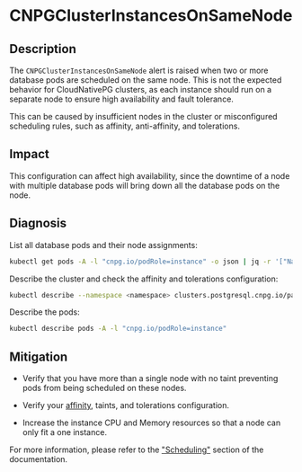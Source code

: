 # CNPGClusterInstancesOnSameNode

## Description

The `CNPGClusterInstancesOnSameNode` alert is raised when two or more database pods are scheduled on the same node. This is not the expected behavior for CloudNativePG clusters, as each instance should run on a separate node to ensure high availability and fault tolerance.

This can be caused by insufficient nodes in the cluster or misconfigured scheduling rules, such as affinity, anti-affinity, and tolerations.

## Impact

This configuration can affect high availability, since the downtime of a node with multiple database pods will bring down all the database pods on the node.

## Diagnosis

List all database pods and their node assignments:

```bash
kubectl get pods -A -l "cnpg.io/podRole=instance" -o json | jq -r '["Namespace", "Pod", "Node"], ( .items[] | [.metadata.namespace, .metadata.name, .spec.nodeName]) | @tsv' | column -t
```

Describe the cluster and check the affinity and tolerations configuration:

```bash
kubectl describe --namespace <namespace> clusters.postgresql.cnpg.io/paradedb
```

Describe the pods:

```bash
kubectl describe pods -A -l "cnpg.io/podRole=instance"
```

## Mitigation

- Verify that you have more than a single node with no taint preventing pods from being scheduled on these nodes.

- Verify your [affinity](https://kubernetes.io/docs/concepts/scheduling-eviction/assign-pod-node/), taints, and tolerations configuration.

- Increase the instance CPU and Memory resources so that a node can only fit a one instance.

For more information, please refer to the ["Scheduling"](https://cloudnative-pg.io/documentation/current/scheduling/) section of the documentation.
